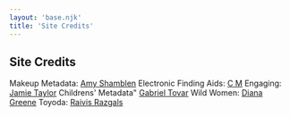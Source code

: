 ```yaml
---
layout: 'base.njk'
title: 'Site Credits'
---
```


## Site Credits

Makeup Metadata: [Amy Shamblen](https://unsplash.com/@amyshamblen)
Electronic Finding Aids: [C M](https://unsplash.com/@ubahnverleih)
Engaging: [Jamie Taylor](https://unsplash.com/@jamiehowardtaylor)
Childrens' Metadata" [Gabriel Tovar](https://unsplash.com/@gabrielrana)
Wild Women: [Diana Greene](https://www.nps.gov/media/photo/gallery-item.htm?pg=4806583&id=615D715D-991D-045B-777427ECC535DA08&gid=60F5EA2D-D1FC-9960-C19F8A71795B5A7D)
Toyoda: [Raivis Razgals](https://unsplash.com/@rraivisr)
